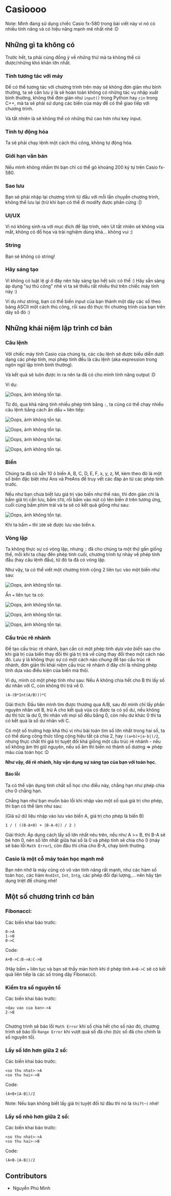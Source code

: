 # Casioooo
Note: Mình đang sử dụng chiếc Casio fx-580 trong bài viết này vì nó có nhiều tính năng và có hiệu năng mạnh mẽ nhất nhé :D


## Những gì ta không có
Trước hết, ta phải cùng đồng ý về những thứ mà ta không thể có được/những khó khăn lớn nhất.

### Tính tương tác với máy
Để có thể tương tác với chương trình trên máy sẽ không đơn giản như bình thường, ta sẽ cần lưu ý là sẽ hoàn toàn không có những tác vụ nhập xuất bình thường, không thể đơn giản như `input()` trong Python hay `cin` trong C++, mà ta sẽ phải sử dụng các biến của máy để có thể giao tiếp với chương trình.

Và tất nhiên là sẽ không thể có những thứ cao hơn như key input.

### Tính tự động hóa
Ta sẽ phải chạy lệnh một cách thủ công, không tự động hóa.

### Giới hạn văn bản
Nếu mình không nhầm thì bạn chỉ có thể gõ khoảng 200 ký tự trên Casio fx-580.

### Sao lưu
Bạn sẽ phải nhập lại chương trình từ đầu với mỗi lần chuyển chương trình, không thể lưu lại (trừ khi bạn có thể đi modify được phần cứng :\|)

### UI/UX
Vì nó không sinh ra với mục đích để lập trình, nên UI tất nhiên sẽ không vừa mắt, không có đồ họa và trải nghiệm dùng khá... không vui :)

### String
Bạn sẽ không có string!

### Hãy sáng tạo
Vì không có luật lệ gì ở đây nên hãy sáng tạo hết sức có thể :) Hãy sẵn sàng áp dụng "sự thủ công" nhé vì ta sẽ thiếu rất nhiều thứ trên chiếc máy tính này :)

Ví dụ như string, bạn có thể biến input của bạn thành một dãy các số theo bảng ASCII một cách thủ công, rồi sau đó thực thi chương trình của bạn trên dãy số đó :)


## Những khái niệm lập trình cơ bản

### Câu lệnh
Với chiếc máy tính Casio của chúng ta, các câu lệnh sẽ được biểu diễn dưới dạng các phép tính, mọi phép tính đều là câu lệnh (aka expression trong ngôn ngữ lập trình bình thường).

Và kết quả sẽ luôn được in ra nên ta đã có cho mình tính năng output :D

Ví dụ:

![Oops, ảnh không tồn tại.](./assets/1.png)

Từ đó, qua khả năng tính nhiều phép tính bằng `:`, ta cũng có thể chạy nhiều câu lệnh bằng cách ấn dấu `=` liên tiếp:

![Oops, ảnh không tồn tại.](./assets/2.png)

![Oops, ảnh không tồn tại.](./assets/3.png)

![Oops, ảnh không tồn tại.](./assets/4.png)

![Oops, ảnh không tồn tại.](./assets/5.png)

### Biến
Chúng ta đã có sẵn 10 ô biến A, B, C, D, E, F, x, y, z, M, kèm theo đó là một số biến đặc biệt như Ans và PreAns để truy vết các đáp án từ các phép tính trước.

Nếu như bạn chưa biết lưu giá trị vào biến như thế nào, thì đơn giản chỉ là bấm giá trị cần lưu, bấm `STO`, rồi bấm vào nút có tên biến ở trên tương ứng, cuối cùng bấm phím trái và ta sẽ có kết quả giống như sau:

![Oops, ảnh không tồn tại.](./assets/6.png)

Khi ta bấm `=` thì `100` sẽ được lưu vào biến `A`.

### Vòng lặp
Ta không thực sự có vòng lặp, nhưng `:` đã cho chúng ta một thứ gần giống thế, mỗi khi ta chạy đến phép tính cuối, chương trình tự nhảy về phép tính đầu (hay câu lệnh đầu), từ đó ta đã có vòng lặp.

Như vậy, ta có thể viết một chương trình cộng 2 liên tục vào một biến như sau:

![Oops, ảnh không tồn tại.](./assets/7.png)

Ấn `=` liên tục ta có:

![Oops, ảnh không tồn tại.](./assets/8.png)

![Oops, ảnh không tồn tại.](./assets/9.png)

![Oops, ảnh không tồn tại.](./assets/10.png)

### Cấu trúc rẽ nhánh
Để tạo cấu trúc rẽ nhánh, bạn cần có một phép tính *dựa vào biến* sao cho khi giá trị của biến thay đổi thì giá trị trả về cũng thay đổi theo một cách nào đó. Lưu ý là không thực sự có một cách nào *chung* để tạo cấu trúc rẽ nhánh, đơn giản thì khái niệm cấu trúc rẽ nhánh ở đây chỉ là những phép tính dựa vào điều kiện của biến mà thôi.

Ví dụ, mình có một phép tính như sau: Nếu A không chia hết cho B thì lấy số dư nhân với C, còn không thì trả về 0.

```
(A-(B*Int(A/B)))*C
```

Giải thích: Đầu tiên mình tìm được thương qua A/B, sau đó mình chỉ lấy phần nguyên nhân với B, trừ A cho kết quả vừa có được ta có số dư, nếu không dư thì tức là dư 0, thì nhân với mọi số đều bằng 0, còn nếu dư khác 0 thì ta có kết quả là số dư nhân với C.

Có một số trường hợp khá thú vị như bài toán tìm số lớn nhất trong hai số, ta có thể dùng công thức tổng cộng hiệu tất cả chia 2, hay `((a+b)+|a-b|)/2`, nhưng thực chất thì giá trị tuyệt đối khá giống một cấu trúc rẽ nhánh - nếu số không âm thì giữ nguyên, nếu số âm thì biến nó thành số dương => phép màu của toán học :D

**Như vậy, để rẽ nhánh, hãy vận dụng sự sáng tạo của bạn với toán học.**

#### Báo lỗi
Ta có thể vận dụng tính chất số học cho điều này, chẳng hạn như phép chia cho 0 chẳng hạn.

Chẳng hạn như bạn muốn báo lỗi khi nhập vào một số quá giá trị cho phép, thì bạn có thể làm như sau:

(Giả sử dữ liệu nhập vào lưu vào biến A, giá trị cho phép là biến B)

```
1 / ( ((B-A+0) + |B-A-0|) / 2 )
```

Giải thích: Áp dụng cách lấy số lớn nhất nêu trên, nếu như A >= B, thì B-A sẽ bé hơn 0, nên số lớn nhất giữa hai số là 0 và phép tính sẽ chia cho 0 (máy sẽ báo lỗi `Math Error`), còn đâu thì chia cho B-A, chạy bình thường.

### Casio là một cỗ máy toán học mạnh mẽ
Bạn nên nhớ là máy cũng có vô vàn tính năng rất mạnh, như các hàm số toán học, các hàm `RndInt`, `Int`, `Intg`, các phép đổi đại lượng,... nên hãy tận dụng triệt để chúng nhé!

## Một số chương trình cơ bản

### Fibonacci:
Các biến khai báo trước:
```
0->A
1->B
0->C
```

Code:
```
A+B->C:B->A:C->B
```

(Hãy bấm `=` liên tục và bạn sẽ thấy màn hình khi ở phép tính `A+B->C` sẽ có kết quả liên tiếp là các số trong dãy Fibonacci).

### Kiểm tra số nguyên tố
Các biến khai báo trước:
```
<dau vao cua ban>->A
2->B
```

```

```

Chương trình sẽ báo lỗi `Math Error` khi số chia hết cho số nào đó, chương trình sẽ báo lỗi `Range Error` khi vượt quá số đã cho (tức số đã cho chính là số nguyên tố).

### Lấy số lớn hơn giữa 2 số:
Các biến khai báo trước:
```
<so thu nhat>->A
<so thu hai>->B
```

Code:
```
(A+B+|A-B|)/2
```

Note: Nếu bạn không biết lấy giá trị tuyệt đối từ đâu thì nó là `Shift`-`(` nhé! 

### Lấy số nhỏ hơn giữa 2 số:
Các biến khai báo trước:
```
<so thu nhat>->A
<so thu hai>->B
```

Code:
```
(A+B-|A-B|)/2
```


## Contributors
* Nguyễn Phú Minh
